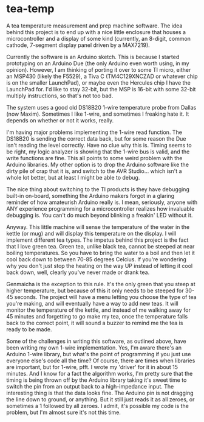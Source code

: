 tea-temp
========

A tea temperature measurement and prep machine software. The idea behind this project is to end up with a nice little
enclosure that houses a microcontroller and a display of some kind (currently, an 8-digit, common cathode, 7-segment
display panel driven by a MAX7219).

Currently the software is an Arduino sketch. This is because I started prototyping on an Arduino Due (the only Arduino
even worth using, in my opinion). However, I am thinking of porting it over to some TI micro, either an MSP430 (likely
the F5529), a Tiva C (TM4C129XNCZAD or whatever chip is on the smaller LaunchPad), or maybe even the Hercules chip 
I have the LaunchPad for. I'd like to stay 32-bit, but the MSP is 16-bit with some 32-bit multiply instructions, 
so that's not too bad.

The system uses a good old DS18B20 1-wire temperature probe from Dallas (now Maxim). Sometimes I like 1-wire, and 
sometimes I freaking hate it. It depends on whether or not it works, really.

I'm having major problems implementing the 1-wire read function. The DS18B20 is sending the correct data back, but
for some reason the Due isn't reading the level correctly. Have no clue why this is. Timing seems to be right, my logic
analyzer is showing that the 1-wire bus is valid, and the write functions are fine. This all points to some 
weird problem with the Arduino libraries. My other option is to drop the Arduino software like the dirty pile 
of crap that it is, and switch to the AVR Studio... which isn't a whole lot better, but at least I might 
be able to debug. 

The nice thing about switching to the TI products is they have debugging built-in on-board, something the Arduino 
makers forgot in a glaring reminder of how amateurish Arduino really is. I mean, seriously, anyone with ANY experience
programming for a microcontroller realizes how invaluable debugging is. You can't do much beyond blinking a freakin'
LED without it. 

Anyway. This little machine will sense the temperature of the water in the kettle (or mug) and will display this
temperature on the display. I will implement different tea types. The impetus behind this project is the fact that
I love green tea. Green tea, unlike black tea, cannot be steeped at near boiling temperatures. So you have to bring the
water to a boil and then let it cool back down to between 70-85 degrees Celcius. If you're wondering why you don't just
stop the heating on the way UP instead of letting it cool back down, well, clearly you've never made or drank tea.

Genmaicha is the exception to this rule. It's the only green that you steep at higher temperature, but because of this 
it only needs to be steeped for 30-45 seconds. The project will have a menu letting you choose the type of tea you're 
making, and will eventually have a way to add new teas. It will monitor the temperature of the kettle, and instead of
me walking away for 45 minutes and forgetting to go make my tea, once the temperature falls back to the correct point,
it will sound a buzzer to remind me the tea is ready to be made.

Some of the challenges in writing this software, as outlined above, have been writing my own 1-wire implementation.
Yes, I'm aware there's an Arduino 1-wire library, but what's the point of programming if you just use everyone else's
code all the time? Of course, there are times when libraries are important, but for 1-wire, pfft. I wrote my 'driver'
for it in about 15 minutes. And I know for a fact the algorithm works, I'm pretty sure that the timing is being thrown
off by the Arduino library taking it's sweet time to switch the pin from an output back to a high-impedance input. The
interesting thing is that the data looks fine. The Arduino pin is not dragging the line down to ground, or anything.
But it still just reads it as all zeroes, or sometimes a 1 followed by all zeroes. I admit, it's possible my code is 
the problem, but I'm almost sure it's not this time.
